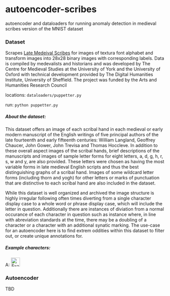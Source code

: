 # autoencoder-scribes
autoencoder and dataloaders for running anomaly detection in medieval scribes version of the MNIST dataset 

### Dataset

  Scrapes [Late Medeival Scribes](https://www.medievalscribes.com/index.php?page=about&nav=off) for images of textura font alphabet and transform images into 28x28 binary images with corresponding labels. Data is compiled by medevalists and historians and was developed by The Centre for Medieval Studies at the University of York and the University of Oxford with technical development provided by The Digital Humanities Institute, University of Sheffield. The project was funded by the Arts and Humanities Research Council

locations: `dataloaders/puppetter.py`

run: `python puppetter.py`

##### About the dataset:

  This dataset offers an image of each scribal hand in each medieval or early modern manuscript of the English writings of five principal authors of the late fourteenth and early fifteenth centuries: William Langland, Geoffrey Chaucer, John Gower, John Trevisa and Thomas Hoccleve. In addition to these overall aspect images of the scribal hands, brief descriptions of the manuscripts and images of sample letter forms for eight letters, a, d, g, h, r, s, w and y, are also provided. These letters were chosen as having the most variable forms in late medieval English scripts and thus the best distinguishing graphs of a scribal hand. Images of some wildcard letter forms (including thorn and yogh) for other letters or marks of punctuation that are distinctive to each scribal hand are also included in the dataset.
  
  While this dataset is well organized and archived the image structure is highly irregular following often times diverting from a single character display case to a whole word or phrase display case, which will include the letter in question. Additionally there are instances of diviation from a normal occurance of each character in question such as instance where, in line with abreviation standards at the time, there may be a doubling of a character or a character with an additional synatic marking. The use-case for an autoencoder here is to find extrem oddities within this dataset to filter out, or create unique annotations for.
  
##### Example characters:

A: <img src="https://www.dhi.ac.uk/san/medievalscribes/images/Sloane1685-43v-a2.jpg" alt="Example Image" width="28">

  
### Autoencoder

  TBD
